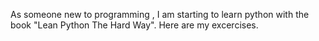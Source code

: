 As someone new to programming , I am starting to learn python with the book "Lean Python The Hard Way". Here are my excercises.

